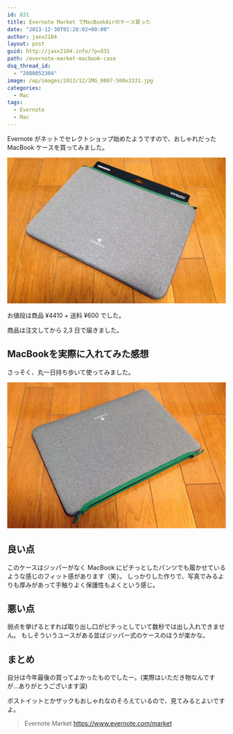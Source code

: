 ```yaml
---
id: 831
title: Evernote Market でMacBookAirのケース買った
date: "2013-12-30T01:28:02+00:00"
author: jaxx2104
layout: post
guid: http://jaxx2104.info/?p=831
path: /evernote-market-macbook-case
dsq_thread_id:
  - "2080052304"
image: /wp/images/2013/12/IMG_0007-500x3331.jpg
categories:
  - Mac
tags:
  - Evernote
  - Mac
---
```


Evernote がネットでセレクトショップ始めたようですので、おしゃれだった MacBook ケースを買ってみました。

<img src="./image.jpg" />

お値段は商品 ¥4410 + 送料 ¥600 でした。

商品は注文してから 2,3 日で届きました。

<!--more-->

## MacBookを実際に入れてみた感想

さっそく、丸一日持ち歩いて使ってみました。

<img src="./image2.jpg" />

## 良い点

このケースはジッパーがなく MacBook にピチっとしたパンツでも履かせているような感じのフィット感があります（笑）。
しっかりした作りで、写真でみるよりも厚みがあって手触りよく保護性もよくという感じ。

## 悪い点

弱点を挙げるとすれば取り出し口がピチっとしていて数秒では出し入れできません。
もしそういうユースがある並ばジッパー式のケースのほうが楽かな。

## まとめ

自分は今年最後の買ってよかったものでしたー。(実際はいただき物なんですが…ありがとうございます涙)

ポストイットとかザックもおしゃれなのそろえているので、見てみるとよいですよ。

> Evernote Market
> https://www.evernote.com/market